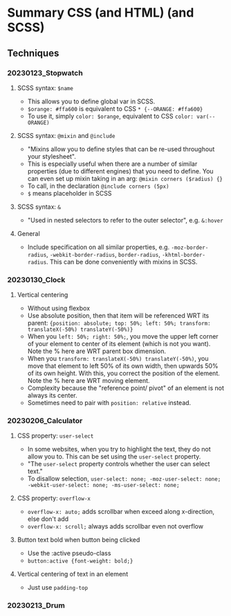 # Summary CSS (and HTML) (and SCSS)

## Techniques

### 20230123_Stopwatch

1. SCSS syntax: `$name`

   - This allows you to define global var in SCSS.
   - `$orange: #ffa600` is equivalent to CSS `* {--ORANGE: #ffa600}`
   - To use it, simply `color: $orange`, equivalent to CSS `color: var(--ORANGE)`

2. SCSS syntax: `@mixin` and `@include`

   - "Mixins allow you to define styles that can be re-used throughout your
     stylesheet".
   - This is especially useful when there are a number of similar properties
     (due to different engines) that you need to define. You can even set up
     mixin taking in an arg: `@mixin corners ($radius) {}`
   - To call, in the declaration `@include corners (5px)`
   - `$` means placeholder in SCSS

3. SCSS syntax: `&`

   - "Used in nested selectors to refer to the outer selector", e.g. `&:hover`

4. General

   - Include specification on all similar properties, e.g.
     `-moz-border-radius`, `-webkit-border-radius`, `border-radius`,
     `-khtml-border-radius`. This can be done conveniently with mixins in SCSS.

### 20230130_Clock

1. Vertical centering

   - Without using flexbox
   - Use absolute position, then that item will be referenced WRT its parent:
     `{position: absolute; top: 50%; left: 50%; transform: translateX(-50%) translateY(-50%)}`
   - When you `left: 50%; right: 50%;`, you move the upper left corner of your
     element to center of its element (which is not you want). Note the % here
     are WRT parent box dimension.
   - When you `transform: translateX(-50%) translateY(-50%)`, you move that
     element to left 50% of its own width, then upwards 50% of its own height.
     With this, you correct the position of the element. Note the % here are WRT
     moving element.
   - Complexity because the "reference point/ pivot" of an element is not always
     its center.
   - Sometimes need to pair with `position: relative` instead.

### 20230206_Calculator

1. CSS property: `user-select`

   - In some websites, when you try to highlight the text, they do not allow you
     to. This can be set using the `user-select` property.
   - "The `user-select` property controls whether the user can select text."
   - To disallow selection,
     `user-select: none; -moz-user-select: none; -webkit-user-select: none; -ms-user-select: none;`

2. CSS property: `overflow-x`

   - `overflow-x: auto;` adds scrollbar when exceed along x-direction, else
     don't add
   - `overflow-x: scroll;` always adds scrollbar even not overflow

3. Button text bold when button being clicked

   - Use the :active pseudo-class
   - `button:active {font-weight: bold;}`

4. Vertical centering of text in an element
   - Just use `padding-top`

### 20230213_Drum
